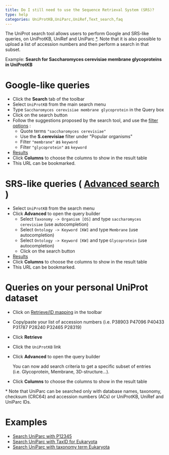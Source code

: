 ```yaml
---
title: Do I still need to use the Sequence Retrieval System (SRS)?
type: help
categories: UniProtKB,UniParc,UniRef,Text_search,faq
---
```


The UniProt search tool allows users to perform Google and SRS-like queries, on UniProtKB, UniRef and UniParc [\*](https://www.uniprot.org/#note-uniparc). Note that it is also possible to upload a list of accession numbers and then perform a search in that subset.

Example: **Search for Saccharomyces cerevisiae membrane glycoproteins in UniProtKB**

# Google-like queries

-   Click the **Search** tab of the toolbar
-   Select `UniProtKB` from the main search menu
-   Type `Saccharomyces cerevisiae membrane glycoprotein` in the Query box
-   Click on the search button
-   Follow the suggestions proposed by the search tool, and use the [filter options](https://www.uniprot.org/help/filters) :
    -   Quote terms `"saccharomyces cerevisiae"`
    -   Use the **S.cerevisiae** filter under "Popular organisms"
    -   Filter `"membrane"` as `keyword`
    -   Filter `"glycoprotein"` as `keyword`
-   [Results](https://www.uniprot.org/uniprotkb/?query=organism%3A%22saccharomyces+cerevisiae%22+AND+keyword%3Amembrane+AND+keyword%3Aglycoprotein)
-   Click **Columns** to choose the columns to show in the result table
-   This URL can be bookmarked.

# SRS-like queries ( [Advanced search](https://www.uniprot.org/help/advanced_search) )

-   Select `UniProtKB` from the search menu
-   Click **Advanced** to open the query builder
    -   Select `Taxonomy -> Organism [OS]` and type `saccharomyces cerevisiae` (use autocompletion)
    -   Select `Ontology -> Keyword [KW]` and type `Membrane` (use autocompletion)
    -   Select `Ontology -> Keyword [KW]` and type `Glycoprotein` (use autocompletion)
    -   Click on the search button
-   [Results](https://www.uniprot.org/uniprotkb/?query=organism%3A%22saccharomyces+cerevisiae%22+AND+keyword%3A%22Membrane+%5B472%5D%22+AND+keyword%3A%22Glycoprotein+%5B325%5D%22)
-   Click **Columns** to choose the columns to show in the result table
-   This URL can be bookmarked.

# Queries on your personal UniProt dataset

-   Click on [Retrieve/ID mapping](https://www.uniprot.org/uploadlists) in the toolbar

-   Copy/paste your list of accession numbers (i.e. P38903 P47096 P40433 P31787 P28240 P32465 P28319)

-   Click **Retrieve**

-   Click the `UniProtKB` link

-   Click **Advanced** to open the query builder

    You can now add search criteria to get a specific subset of entries (i.e. Glycoprotein, Membrane, 3D-structure...).

-   Click **Columns** to choose the columns to show in the result table

\* Note that UniParc can be searched only with database names, taxonomy, checksum (CRC64) and accession numbers (ACs) or UniProtKB, UniRef and UniParc IDs.

# Examples

-   [Search UniParc with P12345](https://www.uniprot.org/uniparc/?query=P12345)
-   [Search UniParc with TaxID for Eukaryota](https://www.uniprot.org/uniparc/?query=taxonomy:2759)
-   [Search UniParc with taxonomy term Eukaryota](https://www.uniprot.org/uniparc/?query=taxonomy:Eukaryota)
